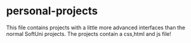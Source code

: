 # personal-projects
This file contains projects with a little more advanced interfaces than the normal SoftUni projects. The projects contain a css,html and js file!
